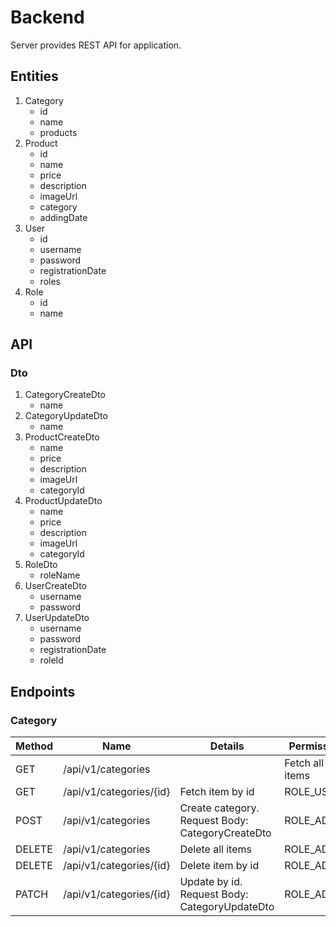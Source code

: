 # Backend
Server provides REST API for application.

## Entities
1. Category
    - id
    - name
    - products
2. Product
    - id
    - name
    - price
    - description
    - imageUrl
    - category
    - addingDate
3. User
    - id
    - username
    - password
    - registrationDate
    - roles
4. Role
    - id
    - name
  
## API
### Dto
1. CategoryCreateDto
    - name
2. CategoryUpdateDto
    - name
3. ProductCreateDto
    - name
    - price
    - description
    - imageUrl
    - categoryId
4. ProductUpdateDto
    - name
    - price
    - description
    - imageUrl
    - categoryId
5. RoleDto
    - roleName
6. UserCreateDto
    - username
    - password
7. UserUpdateDto
    - username
    - password
    - registrationDate
    - roleId
## Endpoints
### Category
| Method  | Name | Details | Permission |
| ------------- | ------------- | ------------- | ------------- |
| GET  | /api/v1/categories  | | Fetch all items | ROLE_USER |
| GET  | /api/v1/categories/{id}  | Fetch item by id | ROLE_USER |
| POST | /api/v1/categories | Create category. Request Body: CategoryCreateDto | ROLE_ADMIN |
| DELETE | /api/v1/categories | Delete all items | ROLE_ADMIN |
| DELETE | /api/v1/categories/{id} | Delete item by id | ROLE_ADMIN |
| PATCH | /api/v1/categories/{id} | Update by id. Request Body: CategoryUpdateDto | ROLE_ADMIN |
  
